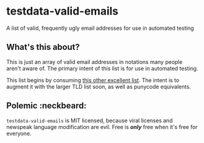 testdata-valid-emails
=====================

A list of valid, frequently ugly email addresses for use in automated testing



What's this about?
------------------

This is just an array of valid email addresses in notations many people aren't
aware of.  The primary intent of this list is for use in automated testing.

This list begins by consuming
[this other excellent list](https://fightingforalostcause.net/content/misc/2006/compare-email-regex.php).
The intent is to augment it with the larger TLD list soon, as well as punycode equivalents.




Polemic :neckbeard:
-------------------

`testdata-valid-emails` is MIT licensed, because viral licenses and newspeak language modification are evil.  Free is ***only*** free when it's free for everyone.